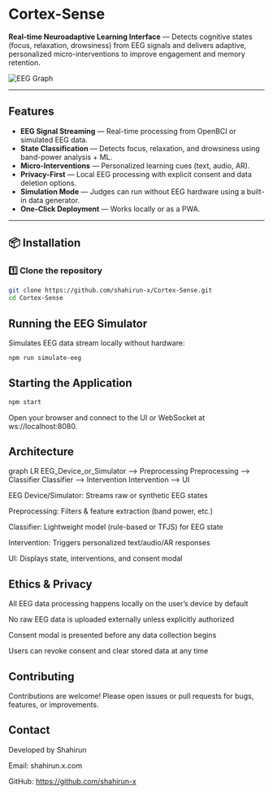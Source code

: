# Cortex-Sense
**Real-time Neuroadaptive Learning Interface** — Detects cognitive states (focus, relaxation, drowsiness) from EEG signals and delivers adaptive, personalized micro-interventions to improve engagement and memory retention.  

![EEG Graph](./Screenshot_2025-08-12_131749.png)

---

## Features
- **EEG Signal Streaming** — Real-time processing from OpenBCI or simulated EEG data.
- **State Classification** — Detects focus, relaxation, and drowsiness using band-power analysis + ML.
- **Micro-Interventions** — Personalized learning cues (text, audio, AR).
- **Privacy-First** — Local EEG processing with explicit consent and data deletion options.
- **Simulation Mode** — Judges can run without EEG hardware using a built-in data generator.
- **One-Click Deployment** — Works locally or as a PWA.

---

## 📦 Installation

### 1️⃣ Clone the repository
```bash
git clone https://github.com/shahirun-x/Cortex-Sense.git
cd Cortex-Sense
```
## Running the EEG Simulator
Simulates EEG data stream locally without hardware:

```bash
npm run simulate-eeg
```
## Starting the Application
```bash
npm start
```
Open your browser and connect to the UI or WebSocket at ws://localhost:8080.

## Architecture

graph LR
    EEG_Device_or_Simulator --> Preprocessing
    Preprocessing --> Classifier
    Classifier --> Intervention
    Intervention --> UI

EEG Device/Simulator: Streams raw or synthetic EEG states

Preprocessing: Filters & feature extraction (band power, etc.)

Classifier: Lightweight model (rule-based or TFJS) for EEG state

Intervention: Triggers personalized text/audio/AR responses

UI: Displays state, interventions, and consent modal

## Ethics & Privacy

All EEG data processing happens locally on the user’s device by default

No raw EEG data is uploaded externally unless explicitly authorized

Consent modal is presented before any data collection begins

Users can revoke consent and clear stored data at any time

## Contributing

Contributions are welcome! Please open issues or pull requests for bugs, features, or improvements.

## Contact

Developed by Shahirun

Email: shahirun.x.com

GitHub: https://github.com/shahirun-x
